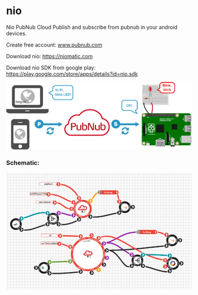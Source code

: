 # nio
Nio PubNub Cloud
Publish and subscribe from pubnub in your android devices.

Create free account:
www.pubnub.com

Download nio:
https://niomatic.com

Download nio SDK from google play:
https://play.google.com/store/apps/details?id=nio.sdk

![alt text](https://raw.githubusercontent.com/pajuhaan/nio/master/PubNub/schematic/pubnub.png)



### Schematic:
![alt text](https://raw.githubusercontent.com/pajuhaan/nio/master/PubNub/schematic/backpanel.png)

